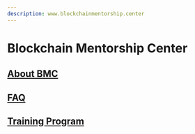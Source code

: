 ```yaml
---
description: www.blockchainmentorship.center
---
```


# Blockchain Mentorship Center

## [About BMC](about-blockchain-mentorship-center.md)

## [FAQ](frequently-asked-questions.md)

## [Training Program](training-program.md)



